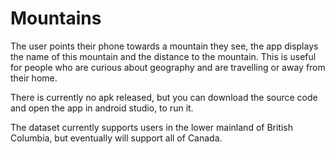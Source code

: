# Mountains
The user points their phone towards a mountain they see, the app displays the name of this mountain and the distance to the mountain. This is useful for people who are curious about geography and are travelling or away from their home.

There is currently no apk released, but you can download the source code and open the app in android studio, to run it.

The dataset currently supports users in the lower mainland of British Columbia, but eventually will support all of Canada.
